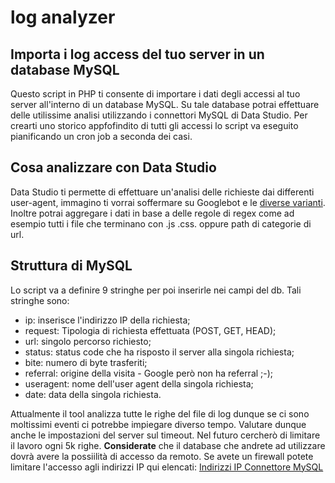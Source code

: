 # log analyzer
<h2>Importa i log access del tuo server in un database MySQL</h2>

Questo script in PHP ti consente di importare i dati degli accessi al tuo server all'interno di un database MySQL.
Su tale database potrai effettuare delle utilissime analisi utilizzando i connettori MySQL di Data Studio. Per crearti uno storico appfofindito di tutti gli accessi lo script va eseguito pianificando un cron job a seconda dei casi.

<h2>Cosa analizzare con Data Studio</h2>
Data Studio ti permette di effettuare un'analisi delle richieste dai differenti user-agent, immagino ti vorrai soffermare su Googlebot e le <a href="https://support.google.com/webmasters/answer/1061943?hl=it">diverse varianti</a>.
Inoltre potrai aggregare i dati in base a delle regole di regex come ad esempio tutti i file che terminano con .js .css. oppure path di categorie di url.

<h2>Struttura di MySQL</h2>
Lo script va a definire 9 stringhe per poi inserirle nei campi del db. Tali stringhe sono:<br>

- ip: inserisce l'indirizzo IP della richiesta;
- request: Tipologia di richiesta effettuata (POST, GET, HEAD);
- url: singolo percorso richiesto;
- status: status code che ha risposto il server alla singola richiesta;
- bite: numero di byte trasferiti;
- referral: origine della visita - Google però non ha referral ;-); 
- useragent: nome dell'user agent della singola richiesta;
- date: data della singola richiesta.

Attualmente il tool analizza tutte le righe del file di log dunque se ci sono moltissimi eventi ci potrebbe impiegare diverso tempo. Valutare dunque anche le impostazioni del server sul timeout. 
Nel futuro cercherò di limitare il lavoro ogni 5k righe. 
<b>Considerate</b> che il database che andrete ad utilizzare dovrà avere la possiilità di accesso da remoto. Se avete un firewall potete limitare l'accesso agli indirizzi IP qui elencati: <a href="https://support.google.com/datastudio/answer/7088031?hl=it">Indirizzi IP Connettore MySQL</a>
